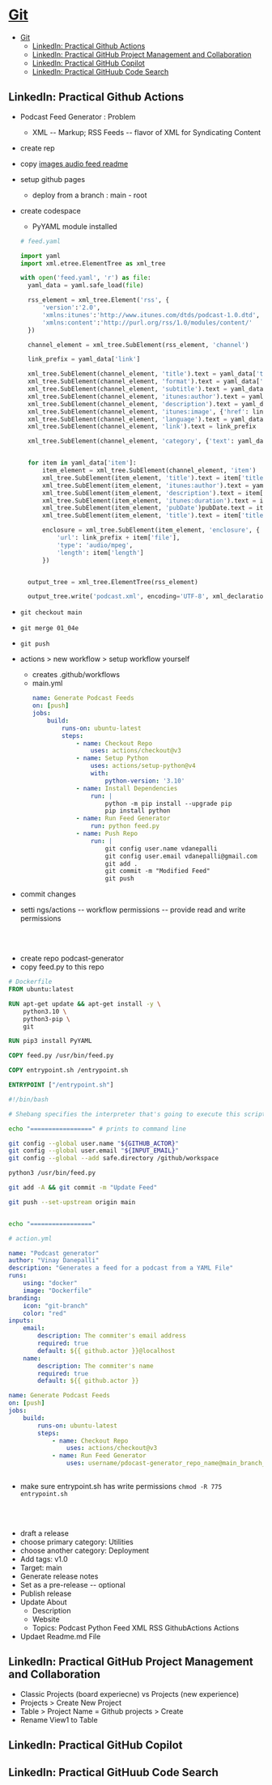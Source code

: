 # [Git](../../courses.md)


- [Git](#git)
  - [LinkedIn: Practical Github Actions](#linkedin-practical-github-actions)
  - [LinkedIn: Practical GitHub Project Management and Collaboration](#linkedin-practical-github-project-management-and-collaboration)
  - [LinkedIn: Practical GitHub Copilot](#linkedin-practical-github-copilot)
  - [LinkedIn: Practical GitHuub Code Search](#linkedin-practical-githuub-code-search)


## LinkedIn: Practical Github Actions

- Podcast Feed Generator : Problem  
  - XML -- Markup; RSS Feeds -- flavor of XML for Syndicating Content
- create rep
- copy [images audio feed readme](https://github.com/LinkedInLearning/github-practical-actions-4412872/tree/01_02b)
- setup github pages
  - deploy from a branch : main - root
- create codespace 
  - PyYAML module installed
  ```py
  # feed.yaml

  import yaml
  import xml.etree.ElementTree as xml_tree

  with open('feed.yaml', 'r') as file:
    yaml_data = yaml.safe_load(file)

    rss_element = xml_tree.Element('rss', {
        'version':'2.0', 
        'xmlns:itunes':'http://www.itunes.com/dtds/podcast-1.0.dtd',
        'xmlns:content':'http://purl.org/rss/1.0/modules/content/'
    }) 

    channel_element = xml_tree.SubElement(rss_element, 'channel')

    link_prefix = yaml_data['link']

    xml_tree.SubElement(channel_element, 'title').text = yaml_data['title']
    xml_tree.SubElement(channel_element, 'format').text = yaml_data['format']
    xml_tree.SubElement(channel_element, 'subtitle').text = yaml_data['subtitle']
    xml_tree.SubElement(channel_element, 'itunes:author').text = yaml_data['author']
    xml_tree.SubElement(channel_element, 'description').text = yaml_data['description']
    xml_tree.SubElement(channel_element, 'itunes:image', {'href': link_prefix + yaml_data['image']})
    xml_tree.SubElement(channel_element, 'language').text = yaml_data['language']
    xml_tree.SubElement(channel_element, 'link').text = link_prefix

    xml_tree.SubElement(channel_element, 'category', {'text': yaml_data['category']})


    for item in yaml_data['item']:
        item_element = xml_tree.SubElement(channel_element, 'item')
        xml_tree.SubElement(item_element, 'title').text = item['title']
        xml_tree.SubElement(item_element, 'itunes:author').text = yaml_data['author']
        xml_tree.SubElement(item_element, 'description').text = item['description']
        xml_tree.SubElement(item_element, 'itunes:duration').text = item['duration']
        xml_tree.SubElement(item_element, 'pubDate')pubDate.text = item['published']
        xml_tree.SubElement(item_element, 'title').text = item['title']

        enclosure = xml_tree.SubElement(item_element, 'enclosure', {
            'url': link_prefix + item['file'], 
            'type': 'audio/mpeg', 
            'length': item['length']
        })


    output_tree = xml_tree.ElementTree(rss_element)

    output_tree.write('podcast.xml', encoding='UTF-8', xml_declaration=True)
  ```

- `git checkout main`
- `git merge 01_04e`
- `git push`
- actions > new workflow > setup workflow yourself 
  - creates .github/workflows
  - main.yml
    ```YAML
    name: Generate Podcast Feeds
    on: [push]
    jobs:
        build:
            runs-on: ubuntu-latest
            steps:
                - name: Checkout Repo
                    uses: actions/checkout@v3
                - name: Setup Python
                    uses: actions/setup-python@v4
                    with: 
                        python-version: '3.10'
                - name: Install Dependencies
                    run: |
                        python -m pip install --upgrade pip
                        pip install python
                - name: Run Feed Generator
                    run: python feed.py
                - name: Push Repo
                    run: |
                        git config user.name vdanepalli
                        git config user.email vdanepalli@gmail.com
                        git add .
                        git commit -m "Modified Feed"
                        git push
    ```
- commit changes
- setti ngs/actions -- workflow permissions -- provide read and write permissions


<br/><br/>

- create repo podcast-generator
- copy feed.py to this repo 

```Dockerfile
# Dockerfile
FROM ubuntu:latest

RUN apt-get update && apt-get install -y \
    python3.10 \
    python3-pip \
    git

RUN pip3 install PyYAML

COPY feed.py /usr/bin/feed.py

COPY entrypoint.sh /entrypoint.sh

ENTRYPOINT ["/entrypoint.sh"]
```

```sh
#!/bin/bash

# Shebang specifies the interpreter that's going to execute this script

echo "=================" # prints to command line

git config --global user.name "${GITHUB_ACTOR}"
git config --global user.email "${INPUT_EMAIL}"
git config --global --add safe.directory /github/workspace

python3 /usr/bin/feed.py

git add -A && git commit -m "Update Feed"

git push --set-upstream origin main


echo "=================" 
```

```YAML
# action.yml

name: "Podcast generator"
author: "Vinay Danepalli"
description: "Generates a feed for a podcast from a YAML File"
runs:
    using: "docker"
    image: "Dockerfile"
branding:
    icon: "git-branch"
    color: "red"
inputs:
    email:
        description: The commiter's email address
        required: true
        default: ${{ github.actor }}@localhost
    name:
        description: The commiter's name
        required: true
        default: ${{ github.actor }}
```

```YAML
name: Generate Podcast Feeds
on: [push]
jobs:
    build:
        runs-on: ubuntu-latest
        steps:
            - name: Checkout Repo
                uses: actions/checkout@v3
            - name: Run Feed Generator
                uses: username/pdocast-generator_repo_name@main_branch_or_release_tag
            
```

- make sure entrypoint.sh has write permissions `chmod -R 775 entrypoint.sh`


<br/><br/>

- draft a release
- choose primary category: Utilities     
- choose another category: Deployment
- Add tags: v1.0
- Target: main 
- Generate release notes
- Set as a pre-release -- optional
- Publish release
- Update About
  - Description
  - Website 
  - Topics: Podcast Python Feed XML RSS GithubActions Actions
- Updaet Readme.md File  

## LinkedIn: Practical GitHub Project Management and Collaboration

- Classic Projects (board experiecne) vs Projects (new experience)
- Projects > Create New Project
- Table > Project Name = Github projects > Create
- Rename View1 to Table

## LinkedIn: Practical GitHub Copilot


## LinkedIn: Practical GitHuub Code Search 



